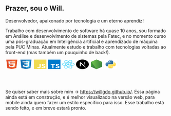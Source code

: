 ## Prazer, sou o Will.

Desenvolvedor, apaixonado por tecnologia e um eterno aprendiz! 

Trabalho com desenvolvimento de software há quase 10 anos, sou formado em Análise e desenvolvimento de sistemas pela Fatec, e no momento curso uma pós-graduação em Inteligência artificial e aprendizado de máquina pela PUC Minas. Atualmente estudo e trabalho com tecnologias voltadas ao front-end (mas também um pouquinho de back!).

<div style="display: inline_block">
  <img align="center" alt="HTML Icon" height="30" width="40" src="https://raw.githubusercontent.com/devicons/devicon/master/icons/html5/html5-original.svg">
  <img align="center" alt="CSS Icon" height="30" width="40" src="https://raw.githubusercontent.com/devicons/devicon/master/icons/css3/css3-original.svg">
  <img align="center" alt="JS Icon" height="30" width="40" src="https://raw.githubusercontent.com/devicons/devicon/master/icons/javascript/javascript-plain.svg">
  <img align="center" alt="TS Icon" height="30" width="40" src="https://raw.githubusercontent.com/devicons/devicon/master/icons/typescript/typescript-plain.svg">
  <img align="center" alt="React Icon" height="30" width="40" src="https://raw.githubusercontent.com/devicons/devicon/master/icons/react/react-original.svg">
  <img align="center" alt="React Icon" height="30" width="40" src="https://raw.githubusercontent.com/devicons/devicon/master/icons/nextjs/nextjs-original.svg">
  <img align="center" alt="Node Icon" height="30" width="40" src="https://raw.githubusercontent.com/devicons/devicon/master/icons/nodejs/nodejs-original.svg">
  <img align="center" alt="Node Icon" height="30" width="40" src="https://raw.githubusercontent.com/devicons/devicon/master/icons/python/python-original.svg">
</div>  

<br><br>

Se quiser saber mais sobre mim -> https://willgdo.github.io/. Essa página ainda está em construção, e é melhor visualizado na versão web, para mobile ainda quero fazer um estilo específico para isso. Esse trabalho está sendo feito, e em breve estará pronto.





